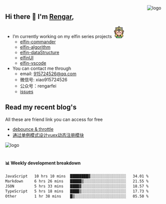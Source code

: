 <img src="https://github-readme-stats.vercel.app/api?username=XyyF&show_icons=true" alt="logo" height="160" align="right" style="margin: 5px; margin-bottom: 20px;" />

## Hi there 👋 I'm [Rengar](https://github.com/XyyF),

- I’m currently working on my elfin series projects <img src="./images/elfin.png" width = "38" height = "38" alt="elfin" />
    - [elfin-commander](https://github.com/XyyF/elfin-commander)
    - [elfin-algorithm](https://github.com/XyyF/elfin-algorithm)
    - [elfin-dataStructure](https://github.com/XyyF/elfin-dataStructure)
    - [elfinUI](https://github.com/XyyF/elfinUI)
    - [elfin-vscode](https://github.com/XyyF/elfin-vscode)
- You can contact me through
    - email: 915724526@qq.com
    - 微信号: xiao915724526
    - 公众号：rengarfei
    - [issues](https://github.com/XyyF/XyyF/issues)

## Read my recent blog's
All these are friend link you can access for free

- [debounce & throttle](https://juejin.im/post/6864733967833120781)
- [通过单例模式设计vuex动态注册模块](https://juejin.im/post/6855129005851738120)

<img src="https://github-profile-trophy.vercel.app/?username=XyyF&theme=flat&column=7" alt="logo" height="160" align="center" style="margin: auto; margin-bottom: 20px;" />

#### :bar_chart: Weekly development breakdown	

<!--START_SECTION:waka-->
```text
JavaScript   10 hrs 10 mins  ████████▓░░░░░░░░░░░░░░░░   34.01 % 
Markdown     6 hrs 26 mins   █████▒░░░░░░░░░░░░░░░░░░░   21.55 % 
JSON         5 hrs 33 mins   ████▓░░░░░░░░░░░░░░░░░░░░   18.57 % 
TypeScript   5 hrs 18 mins   ████▒░░░░░░░░░░░░░░░░░░░░   17.73 % 
Other        1 hr 38 mins    █▒░░░░░░░░░░░░░░░░░░░░░░░   05.50 % 
```
<!--END_SECTION:waka-->
